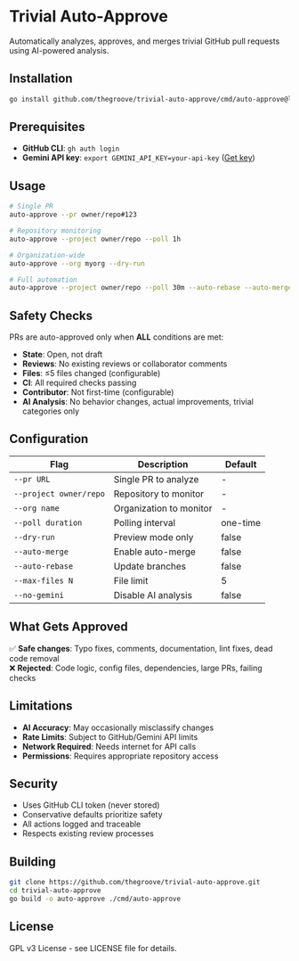 # Trivial Auto-Approve

Automatically analyzes, approves, and merges trivial GitHub pull requests using AI-powered analysis.

## Installation

```bash
go install github.com/thegroove/trivial-auto-approve/cmd/auto-approve@latest
```

## Prerequisites

- **GitHub CLI**: `gh auth login`
- **Gemini API key**: `export GEMINI_API_KEY=your-api-key` ([Get key](https://aistudio.google.com/app/apikey))

## Usage

```bash
# Single PR
auto-approve --pr owner/repo#123

# Repository monitoring
auto-approve --project owner/repo --poll 1h

# Organization-wide
auto-approve --org myorg --dry-run

# Full automation
auto-approve --project owner/repo --poll 30m --auto-rebase --auto-merge
```

## Safety Checks

PRs are auto-approved only when **ALL** conditions are met:

- **State**: Open, not draft
- **Reviews**: No existing reviews or collaborator comments
- **Files**: ≤5 files changed (configurable)
- **CI**: All required checks passing
- **Contributor**: Not first-time (configurable)
- **AI Analysis**: No behavior changes, actual improvements, trivial categories only

## Configuration

| Flag | Description | Default |
|------|-------------|---------|
| `--pr URL` | Single PR to analyze | - |
| `--project owner/repo` | Repository to monitor | - |
| `--org name` | Organization to monitor | - |
| `--poll duration` | Polling interval | one-time |
| `--dry-run` | Preview mode only | false |
| `--auto-merge` | Enable auto-merge | false |
| `--auto-rebase` | Update branches | false |
| `--max-files N` | File limit | 5 |
| `--no-gemini` | Disable AI analysis | false |

## What Gets Approved

✅ **Safe changes**: Typo fixes, comments, documentation, lint fixes, dead code removal  
❌ **Rejected**: Code logic, config files, dependencies, large PRs, failing checks

## Limitations

- **AI Accuracy**: May occasionally misclassify changes
- **Rate Limits**: Subject to GitHub/Gemini API limits
- **Network Required**: Needs internet for API calls
- **Permissions**: Requires appropriate repository access

## Security

- Uses GitHub CLI token (never stored)
- Conservative defaults prioritize safety
- All actions logged and traceable
- Respects existing review processes

## Building

```bash
git clone https://github.com/thegroove/trivial-auto-approve.git
cd trivial-auto-approve
go build -o auto-approve ./cmd/auto-approve
```

## License

GPL v3 License - see LICENSE file for details.